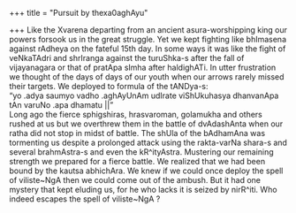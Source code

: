 +++
title = "Pursuit by thexa0aghAyu"

+++
Like the Xvarena departing from an ancient asura-worshipping king our
powers forsook us in the great struggle. Yet we kept fighting like
bhImasena against rAdheya on the fateful 15th day. In some ways it was
like the fight of veNkaTAdri and shrIranga against the turuShka-s after
the fall of vijayanagara or that of pratApa sImha after haldighATi. In
utter frustration we thought of the days of days of our youth when our
arrows rarely missed their targets. We deployed to formula of the
tANDya-s:  
“yo .adya saumyo vadho .aghAyUnAm udIrate viShUkuhasya dhanvanApa tAn
varuNo .apa dhamatu ||”  
Long ago the fierce sphigshiras, hrasvaroman, golamukha and others
rushed at us but we overthrew them in the battle of dvAdashAnta when our
ratha did not stop in midst of battle. The shUla of the bAdhamAna was
tormenting us despite a prolonged attack using the rakta-varNa shara-s
and several brahmAstra-s and even the kR^ityAstra. Mustering our
remaining strength we prepared for a fierce battle. We realized that we
had been bound by the kautsa abhichAra. We knew if we could once deploy
the spell of viliste\~NgA then we could come out of the ambush. But it
had one mystery that kept eluding us, for he who lacks it is seized by
nirR^iti. Who indeed escapes the spell of viliste\~NgA ?
